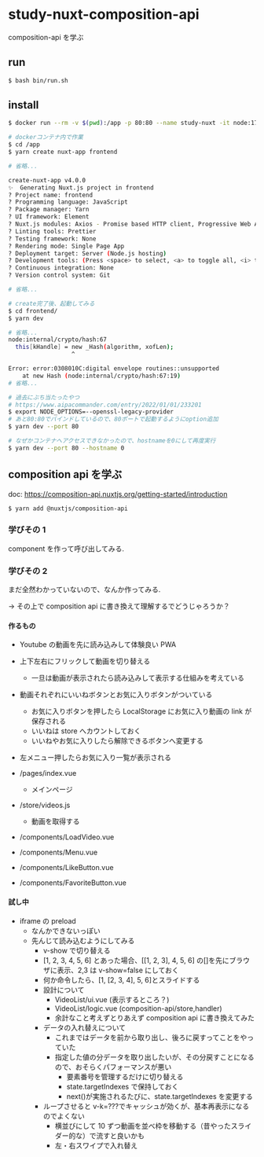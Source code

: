 # study-nuxt-composition-api

composition-api を学ぶ

## run

```bash
$ bash bin/run.sh
```

## install

```bash
$ docker run --rm -v $(pwd):/app -p 80:80 --name study-nuxt -it node:17.5.0-slim /bin/bash

# dockerコンテナ内で作業
$ cd /app
$ yarn create nuxt-app frontend

# 省略...

create-nuxt-app v4.0.0
✨  Generating Nuxt.js project in frontend
? Project name: frontend
? Programming language: JavaScript
? Package manager: Yarn
? UI framework: Element
? Nuxt.js modules: Axios - Promise based HTTP client, Progressive Web App (PWA)
? Linting tools: Prettier
? Testing framework: None
? Rendering mode: Single Page App
? Deployment target: Server (Node.js hosting)
? Development tools: (Press <space> to select, <a> to toggle all, <i> to invert selection)
? Continuous integration: None
? Version control system: Git

# 省略...

# create完了後、起動してみる
$ cd frontend/
$ yarn dev

# 省略...
node:internal/crypto/hash:67
  this[kHandle] = new _Hash(algorithm, xofLen);
                  ^

Error: error:0308010C:digital envelope routines::unsupported
    at new Hash (node:internal/crypto/hash:67:19)
# 省略...

# 過去にぶち当たったやつ
# https://www.aipacommander.com/entry/2022/01/01/233201
$ export NODE_OPTIONS=--openssl-legacy-provider
# あと80:80でバインドしているので、80ポートで起動するようにoption追加
$ yarn dev --port 80

# なぜかコンテナへアクセスできなかったので、hostnameを0にして再度実行
$ yarn dev --port 80 --hostname 0
```

## composition api を学ぶ

doc: https://composition-api.nuxtjs.org/getting-started/introduction

```bash
$ yarn add @nuxtjs/composition-api
```

### 学びその 1

component を作って呼び出してみる.

### 学びその 2

まだ全然わかっていないので、なんか作ってみる.

→ その上で composition api に書き換えて理解するでどうじゃろうか？

#### 作るもの

- Youtube の動画を先に読み込みして体験良い PWA
- 上下左右にフリックして動画を切り替える
  - 一旦は動画が表示されたら読み込みして表示する仕組みを考えている
- 動画それぞれにいいねボタンとお気に入りボタンがついている
  - お気に入りボタンを押したら LocalStorage にお気に入り動画の link が保存される
  - いいねは store へカウントしておく
  - いいねやお気に入りしたら解除できるボタンへ変更する
- 左メニュー押したらお気に入り一覧が表示される

- /pages/index.vue
  - メインページ
- /store/videos.js
  - 動画を取得する
- /components/LoadVideo.vue
- /components/Menu.vue
- /components/LikeButton.vue
- /components/FavoriteButton.vue

#### 試し中

- iframe の preload
  - なんかできないっぽい
  - 先んじて読み込むようにしてみる
    - v-show で切り替える
    - [1, 2, 3, 4, 5, 6] とあった場合、[[1, 2, 3], 4, 5, 6] の[]を先にブラウザに表示、2,3 は v-show=false にしておく
    - 何か命令したら、[1, [2, 3, 4], 5, 6]とスライドする
    - 設計について
      - VideoList/ui.vue (表示するところ？)
      - VideoList/logic.vue (composition-api/store,handler)
      - 余計なこと考えずとりあえず composition api に書き換えてみた
    - データの入れ替えについて
      - これまではデータを前から取り出し、後ろに戻すってことをやっていた
      - 指定した値の分データを取り出したいが、その分戻すことになるので、おそらくパフォーマンスが悪い
        - 要素番号を管理するだけに切り替える
        - state.targetIndexes で保持しておく
        - next()が実施されるたびに、state.targetIndexes を変更する
    - ループさせると v-k=???でキャッシュが効くが、基本再表示になるのでよくない
      - 横並びにして 10 ずつ動画を並べ枠を移動する（昔やったスライダー的な）で流すと良いかも
      - 左・右スワイプで入れ替え
